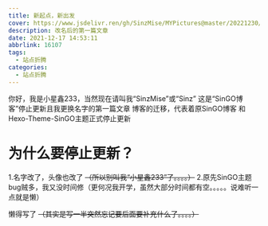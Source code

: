 ```yaml
---
title: 新起点，新出发
cover: https://www.jsdelivr.ren/gh/SinzMise/MYPictures@master/20221230/46348.3e004dfapae0.webp
description: 改名后的第一篇文章
date: 2021-12-17 14:53:11
abbrlink: 16107
tags:
  - 站点折腾
categories:
  - 站点折腾
---
```

你好，我是小星鑫233，当然现在请叫我“SinzMise”或“Sinz”
这是“SinGO博客”停止更新且我更换名字的第一篇文章
博客的迁移，代表着原SinGO博客 和 Hexo-Theme-SinGO主题正式停止更新
# 为什么要停止更新？
1.名字改了，头像也改了 ~~（所以别叫我“小星鑫233”了。。。。）~~
2.原先SinGO主题bug贼多，我又没时间修（更何况我开学，虽然大部分时间都有空。。。。。说难听一点就是懒）

懒得写了 ~~（其实是写一半突然忘记要后面要补充什么了。。。。）~~